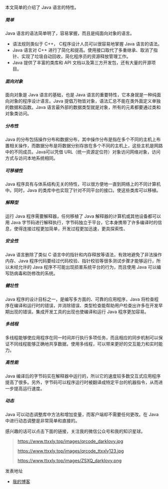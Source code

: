 本文简单的介绍了 Java 语言的特性。

##### 简单

Java 语言的语法简单明了，容易掌握，而且是纯面向对象的语言。

* 语法规则类似于 C++， C程序设计人员可以很容易地掌握 Java 语言的语法。
* Java 语言对 C++ 进行了简化和提高。使用接口取代了多重继承、取消了指针、实现了垃圾自动回收，简化程序员的资源释放管理工作。
* Java 提供了丰富的类库和 API 文档以及第三方开发包，还有大量的开源项目。

##### 面向对象

面向对象是 Java  语言的基础，也是 Java 语言的重要特性，它本身就是一种纯面向对象的程序设计语言。Java 提倡万物皆对象，语法汇总不能在类外面定义单独的数据和函数。Java 语言最外部的数据类型就是对象，所有的元素都要通过类和对象类访问。

##### 分布性

Java 的分布包括操作分布和数据分布，其中操作分布是指在多个不同的主机上布置相关操作，而数据分布是将数据分别存放在多个不同的主机上，这些主机是网路中的不同成员。Java可以凭借 URL（统一资源定位符）对象访问网络对象，访问方式与访问本地系统相同。

##### 可移植性

Java 程序具有与体系结构无关的特性，可以很方便地一直到网络上的不同计算机中。同时，Java 的类库中也实现了针对不同平台的接口。使这些类库可以移植。

##### 解释型

运行 Java 程序需要解释器，任何移植了 Java 解释器的计算机或其他设备都可以用 Java 字节码进行解释执行，字节码独立于平台，它本身携带了许多编译时的信息，使得连接过程更加简单，开发过程更加迅速，更具探索性、

##### 安全性

Java 语言删除了类似 C 语言中的指针和内存释放等语法，有效地避免了非法操作内存、Java 程序代码要经过代码校验、指针校验等很多测试步骤才能够运行，所以未经允许的 Java 程序不可能出现损害系统平台的行为，而且使用 Java 可以编写防病毒和防修改的系统。

##### 健壮性

Java 程序的设计目标之一，是编写多方面的、可靠的应用程序，Java 将检查程序在编译和运行时的错误，并消除错误、类型检查能帮助用户检查出许多在开发早期出现的错误。集成开发工具的出现也使编译和运行 Java 程序更加容易。

##### 多线程

多线程能够使应用程序在同一时间并行执行多项任务，而且相应的同步机制可以保证不同线程能够正确地共享数据，使用多线程，可以带来更好的交互能力和实时能力。

##### 高性能

Java 编译后的字节码实在解释器中运行的，所以它的速度较多数交互式应用程序提高了很多。另外，字节码可以程序运行时被翻译成特定平台的机器指令，从而进一步提高运行速度。

##### 动态

Java 可以动态调整库中方法和增加变量，而客户端却不需要任何更改。在 Java 中进行动态调整是非常简单和直接的。



感兴趣的话可以点击下面的链接，关注我的微信公众号和我的知识星球。

> https://www.ttxxly.top/images/qrcode_darklovy.jpg
>
> https://www.ttxxly.top/images/qrcode_ttxxly123.jpg
>
> https://www.ttxxly.top/images/ZSXQ_darklovy.png



发表地址

* [我的博客](https://www.ttxxly.top/2018/08/05/Java-%E8%AF%AD%E8%A8%80%E7%89%B9%E6%80%A7/)

